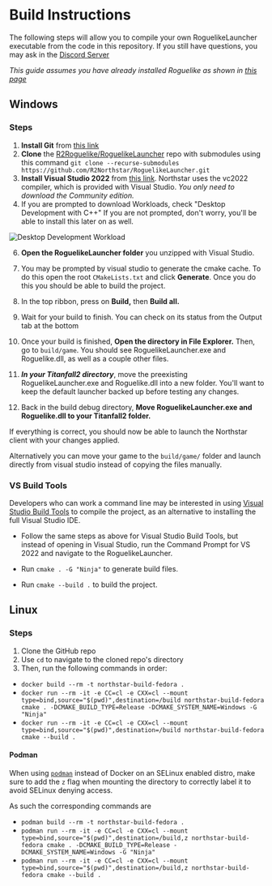 # Build Instructions
The following steps will allow you to compile your own RoguelikeLauncher executable from the code in this repository. If you still have questions, you may ask in the [Discord Server](https://discord.gg/northstar)

*This guide assumes you have already installed Roguelike as shown in [this page](https://r2northstar.gitbook.io/r2northstar-wiki/installing-northstar/basic-setup)*

## Windows
### Steps
1. **Install Git** from [this link](https://git-scm.com)
2. **Clone** the [R2Roguelike/RoguelikeLauncher](https://github.com/R2Roguelike/RoguelikeLauncher) repo with submodules using this command `git clone --recurse-submodules https://github.com/R2Northstar/RoguelikeLauncher.git`
3. **Install Visual Studio 2022** from [this link](https://visualstudio.microsoft.com/downloads/). Northstar uses the vc2022 compiler, which is provided with Visual Studio. *You only need to download the Community edition.*
4. If you are prompted to download Workloads, check "Desktop Development with C++" If you are not prompted, don't worry, you'll be able to install this later on as well.

![Desktop Development Workload](https://user-images.githubusercontent.com/40443620/147722260-b6ec90e9-7b74-4fb7-b512-680c039afaef.png)

6. **Open the RoguelikeLauncher folder** you unzipped with Visual Studio.

7. You may be prompted by visual studio to generate the cmake cache. To do this open the root `CMakeLists.txt` and click **Generate**. Once you do this you should be able to build the project.

8. In the top ribbon, press on **Build,** then **Build all.**

9. Wait for your build to finish. You can check on its status from the Output tab at the bottom
10. Once your build is finished, **Open the directory in File Explorer.** Then, go to `build/game`. You should see RoguelikeLauncher.exe and Roguelike.dll, as well as a couple other files.
11. **_In your Titanfall2 directory_**, move the preexisting RoguelikeLauncher.exe and Roguelike.dll into a new folder. You'll want to keep the default launcher backed up before testing any changes.
12. Back in the build debug directory, **Move RoguelikeLauncher.exe and Roguelike.dll to your Titanfall2 folder.**

If everything is correct, you should now be able to launch the Northstar client with your changes applied.

Alternatively you can move your game to the `build/game/` folder and launch directly from visual studio instead of copying the files manually.

### VS Build Tools

Developers who can work a command line may be interested in using [Visual Studio Build Tools](https://visualstudio.microsoft.com/downloads/#build-tools-for-visual-studio-2022) to compile the project, as an alternative to installing the full Visual Studio IDE.

- Follow the same steps as above for Visual Studio Build Tools, but instead of opening in Visual Studio, run the Command Prompt for VS 2022 and navigate to the RoguelikeLauncher.

- Run `cmake . -G "Ninja"` to generate build files.

- Run `cmake --build .` to build the project.

## Linux
### Steps
1. Clone the GitHub repo
2. Use `cd` to navigate to the cloned repo's directory
3. Then, run the following commands in order:
* `docker build --rm -t northstar-build-fedora .`
* `docker run --rm -it -e CC=cl -e CXX=cl --mount type=bind,source="$(pwd)",destination=/build northstar-build-fedora cmake . -DCMAKE_BUILD_TYPE=Release -DCMAKE_SYSTEM_NAME=Windows -G "Ninja"`
* `docker run --rm -it -e CC=cl -e CXX=cl --mount type=bind,source="$(pwd)",destination=/build northstar-build-fedora cmake --build .`

#### Podman

When using [`podman`](https://podman.io/) instead of Docker on an SELinux enabled distro, make sure to add the `z` flag when mounting the directory to correctly label it to avoid SELinux denying access.

As such the corresponding commands are

* `podman build --rm -t northstar-build-fedora .`
* `podman run --rm -it -e CC=cl -e CXX=cl --mount type=bind,source="$(pwd)",destination=/build,z northstar-build-fedora cmake . -DCMAKE_BUILD_TYPE=Release -DCMAKE_SYSTEM_NAME=Windows -G "Ninja"`
* `podman run --rm -it -e CC=cl -e CXX=cl --mount type=bind,source="$(pwd)",destination=/build,z northstar-build-fedora cmake --build .`
